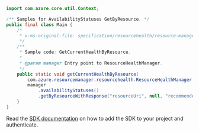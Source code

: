 ```java
import com.azure.core.util.Context;

/** Samples for AvailabilityStatuses GetByResource. */
public final class Main {
    /*
     * x-ms-original-file: specification/resourcehealth/resource-manager/Microsoft.ResourceHealth/stable/2020-05-01/examples/AvailabilityStatus_GetByResource.json
     */
    /**
     * Sample code: GetCurrentHealthByResource.
     *
     * @param manager Entry point to ResourceHealthManager.
     */
    public static void getCurrentHealthByResource(
        com.azure.resourcemanager.resourcehealth.ResourceHealthManager manager) {
        manager
            .availabilityStatuses()
            .getByResourceWithResponse("resourceUri", null, "recommendedactions", Context.NONE);
    }
}
```

Read the [SDK documentation](https://github.com/Azure/azure-sdk-for-java/blob/azure-resourcemanager-resourcehealth_1.0.0-beta.2/sdk/resourcehealth/azure-resourcemanager-resourcehealth/README.md) on how to add the SDK to your project and authenticate.
